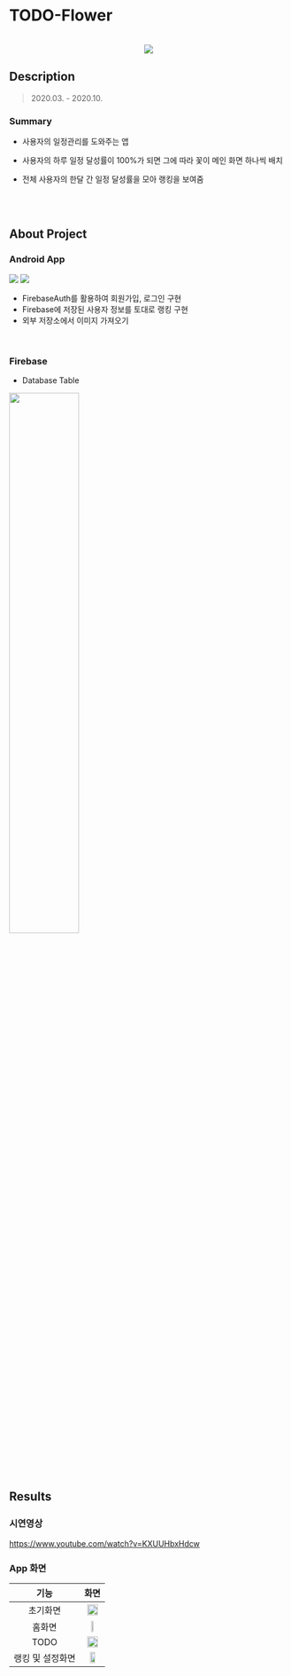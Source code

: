 # TODO-Flower
<p align="center">
  <br>
  <img src="https://user-images.githubusercontent.com/63101979/174694824-5ddc26b3-3d90-4af0-a9f7-28703c5d91d0.png">
  <br>
</p>

## Description

> 2020.03. - 2020.10.

### Summary

- 사용자의 일정관리를 도와주는 앱
- 사용자의 하루 일정 달성률이 100%가 되면 그에 따라 꽃이 메인 화면 하나씩 배치 
- 전체 사용자의 한달 간 일정 달성률을 모아 랭킹을 보여줌

  

  

  <br>

  <br>

  

## About Project

### Android App
<img src="https://img.shields.io/badge/Kotlin-7F52FF?style=flat&logo=Kotlin&logoColor=white"> <img src="https://img.shields.io/badge/Android-3DDC84?style=flat&logo=Android&logoColor=white">

* FirebaseAuth를 활용하여 회원가입, 로그인 구현
* Firebase에 저장된 사용자 정보를 토대로 랭킹 구현
* 외부 저장소에서 이미지 가져오기
 <br>

### Firebase 

- Database Table

<img src=https://user-images.githubusercontent.com/63101979/174696546-8bd961b6-a1f7-41ad-aae4-c562b16ed6a1.png  width="50%"/>





  <br>


## Results
### 시연영상
https://www.youtube.com/watch?v=KXUUHbxHdcw

### App 화면
|         기능        |                        화면                        |
| :-----------------: | :------------------------------------------------: |
|       초기화면      |  <img src=https://user-images.githubusercontent.com/63101979/174697497-7f8a26a4-3fa0-4de8-96e7-a3319ac8a6b8.png width="80%"/> |
|        홈화면       | <img src=https://user-images.githubusercontent.com/63101979/174697789-44b1c770-b9e2-4649-8b70-b8eca7ed5c07.png  width="28%"/> |
|         TODO        |   <img src=https://user-images.githubusercontent.com/63101979/174698113-bb361b2a-e2cf-4e30-9da1-ac23fb6e8b52.png  width="80%"/>   |
|   랭킹 및 설정화면  |   <img src=https://user-images.githubusercontent.com/63101979/174698247-3671fc91-0690-4c40-a4ff-5bffe495b48e.png  width="55%"/>   |
  

  <br>

  <br>
